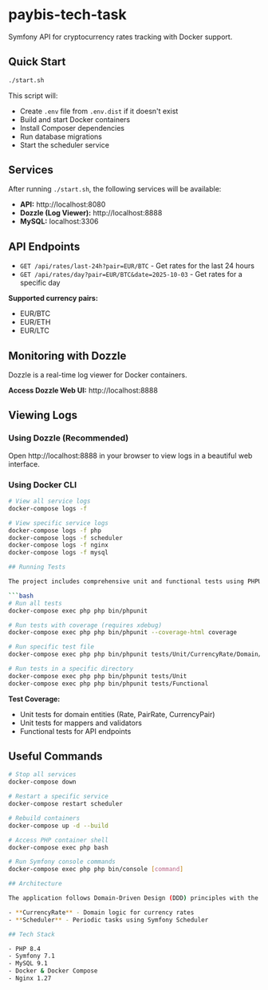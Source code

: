# paybis-tech-task

Symfony API for cryptocurrency rates tracking with Docker support.

## Quick Start

```bash
./start.sh
```

This script will:
- Create `.env` file from `.env.dist` if it doesn't exist
- Build and start Docker containers
- Install Composer dependencies
- Run database migrations
- Start the scheduler service

## Services

After running `./start.sh`, the following services will be available:

- **API:** http://localhost:8080
- **Dozzle (Log Viewer):** http://localhost:8888
- **MySQL:** localhost:3306

## API Endpoints

- `GET /api/rates/last-24h?pair=EUR/BTC` - Get rates for the last 24 hours
- `GET /api/rates/day?pair=EUR/BTC&date=2025-10-03` - Get rates for a specific day

**Supported currency pairs:**
- EUR/BTC
- EUR/ETH
- EUR/LTC

## Monitoring with Dozzle

Dozzle is a real-time log viewer for Docker containers.

**Access Dozzle Web UI:** http://localhost:8888

## Viewing Logs

### Using Dozzle (Recommended)
Open http://localhost:8888 in your browser to view logs in a beautiful web interface.

### Using Docker CLI
```bash
# View all service logs
docker-compose logs -f

# View specific service logs
docker-compose logs -f php
docker-compose logs -f scheduler
docker-compose logs -f nginx
docker-compose logs -f mysql

## Running Tests

The project includes comprehensive unit and functional tests using PHPUnit.

```bash
# Run all tests
docker-compose exec php php bin/phpunit

# Run tests with coverage (requires xdebug)
docker-compose exec php php bin/phpunit --coverage-html coverage

# Run specific test file
docker-compose exec php php bin/phpunit tests/Unit/CurrencyRate/Domain/RateTest.php

# Run tests in a specific directory
docker-compose exec php php bin/phpunit tests/Unit
docker-compose exec php php bin/phpunit tests/Functional
```

**Test Coverage:**
- Unit tests for domain entities (Rate, PairRate, CurrencyPair)
- Unit tests for mappers and validators
- Functional tests for API endpoints

## Useful Commands

```bash
# Stop all services
docker-compose down

# Restart a specific service
docker-compose restart scheduler

# Rebuild containers
docker-compose up -d --build

# Access PHP container shell
docker-compose exec php bash

# Run Symfony console commands
docker-compose exec php php bin/console [command]

## Architecture

The application follows Domain-Driven Design (DDD) principles with the following modules:

- **CurrencyRate** - Domain logic for currency rates
- **Scheduler** - Periodic tasks using Symfony Scheduler

## Tech Stack

- PHP 8.4
- Symfony 7.1
- MySQL 9.1
- Docker & Docker Compose
- Nginx 1.27
